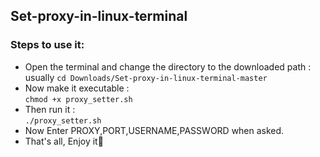 ## Set-proxy-in-linux-terminal

### Steps to use it:
* Open the terminal and change the directory to the downloaded path :<br> usually ```cd Downloads/Set-proxy-in-linux-terminal-master```
* Now make it executable :<br> ```chmod +x proxy_setter.sh```
* Then run it :<br> ```./proxy_setter.sh```
* Now Enter PROXY,PORT,USERNAME,PASSWORD when asked.
* That's all, Enjoy it:tada:
